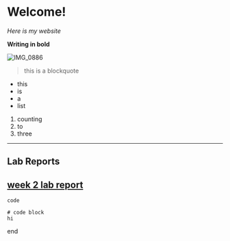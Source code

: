# Welcome!

*Here is my website*

**Writing in bold**

![IMG_0886](https://user-images.githubusercontent.com/97629354/149234514-056df91b-28ee-4c62-a031-8b8d434e8c64.JPG)

> this is a blockquote

* this
* is
* a
* list

1. counting
2. to
3. three

---

## Lab Reports

[week 2 lab report](https://trishatong.github.io/cse15l-lab-reports/lab-report-1-week-2)
---

`code`

```
# code block
hi
```

end
